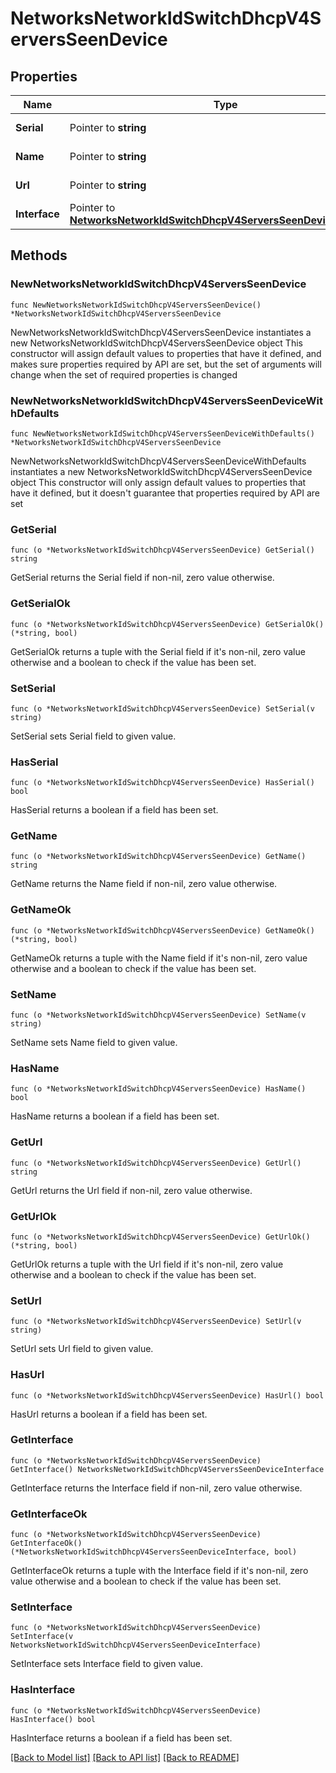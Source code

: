 # NetworksNetworkIdSwitchDhcpV4ServersSeenDevice

## Properties

Name | Type | Description | Notes
------------ | ------------- | ------------- | -------------
**Serial** | Pointer to **string** | Device serial. | [optional] 
**Name** | Pointer to **string** | Device name. | [optional] 
**Url** | Pointer to **string** | Url link to device. | [optional] 
**Interface** | Pointer to [**NetworksNetworkIdSwitchDhcpV4ServersSeenDeviceInterface**](NetworksNetworkIdSwitchDhcpV4ServersSeenDeviceInterface.md) |  | [optional] 

## Methods

### NewNetworksNetworkIdSwitchDhcpV4ServersSeenDevice

`func NewNetworksNetworkIdSwitchDhcpV4ServersSeenDevice() *NetworksNetworkIdSwitchDhcpV4ServersSeenDevice`

NewNetworksNetworkIdSwitchDhcpV4ServersSeenDevice instantiates a new NetworksNetworkIdSwitchDhcpV4ServersSeenDevice object
This constructor will assign default values to properties that have it defined,
and makes sure properties required by API are set, but the set of arguments
will change when the set of required properties is changed

### NewNetworksNetworkIdSwitchDhcpV4ServersSeenDeviceWithDefaults

`func NewNetworksNetworkIdSwitchDhcpV4ServersSeenDeviceWithDefaults() *NetworksNetworkIdSwitchDhcpV4ServersSeenDevice`

NewNetworksNetworkIdSwitchDhcpV4ServersSeenDeviceWithDefaults instantiates a new NetworksNetworkIdSwitchDhcpV4ServersSeenDevice object
This constructor will only assign default values to properties that have it defined,
but it doesn't guarantee that properties required by API are set

### GetSerial

`func (o *NetworksNetworkIdSwitchDhcpV4ServersSeenDevice) GetSerial() string`

GetSerial returns the Serial field if non-nil, zero value otherwise.

### GetSerialOk

`func (o *NetworksNetworkIdSwitchDhcpV4ServersSeenDevice) GetSerialOk() (*string, bool)`

GetSerialOk returns a tuple with the Serial field if it's non-nil, zero value otherwise
and a boolean to check if the value has been set.

### SetSerial

`func (o *NetworksNetworkIdSwitchDhcpV4ServersSeenDevice) SetSerial(v string)`

SetSerial sets Serial field to given value.

### HasSerial

`func (o *NetworksNetworkIdSwitchDhcpV4ServersSeenDevice) HasSerial() bool`

HasSerial returns a boolean if a field has been set.

### GetName

`func (o *NetworksNetworkIdSwitchDhcpV4ServersSeenDevice) GetName() string`

GetName returns the Name field if non-nil, zero value otherwise.

### GetNameOk

`func (o *NetworksNetworkIdSwitchDhcpV4ServersSeenDevice) GetNameOk() (*string, bool)`

GetNameOk returns a tuple with the Name field if it's non-nil, zero value otherwise
and a boolean to check if the value has been set.

### SetName

`func (o *NetworksNetworkIdSwitchDhcpV4ServersSeenDevice) SetName(v string)`

SetName sets Name field to given value.

### HasName

`func (o *NetworksNetworkIdSwitchDhcpV4ServersSeenDevice) HasName() bool`

HasName returns a boolean if a field has been set.

### GetUrl

`func (o *NetworksNetworkIdSwitchDhcpV4ServersSeenDevice) GetUrl() string`

GetUrl returns the Url field if non-nil, zero value otherwise.

### GetUrlOk

`func (o *NetworksNetworkIdSwitchDhcpV4ServersSeenDevice) GetUrlOk() (*string, bool)`

GetUrlOk returns a tuple with the Url field if it's non-nil, zero value otherwise
and a boolean to check if the value has been set.

### SetUrl

`func (o *NetworksNetworkIdSwitchDhcpV4ServersSeenDevice) SetUrl(v string)`

SetUrl sets Url field to given value.

### HasUrl

`func (o *NetworksNetworkIdSwitchDhcpV4ServersSeenDevice) HasUrl() bool`

HasUrl returns a boolean if a field has been set.

### GetInterface

`func (o *NetworksNetworkIdSwitchDhcpV4ServersSeenDevice) GetInterface() NetworksNetworkIdSwitchDhcpV4ServersSeenDeviceInterface`

GetInterface returns the Interface field if non-nil, zero value otherwise.

### GetInterfaceOk

`func (o *NetworksNetworkIdSwitchDhcpV4ServersSeenDevice) GetInterfaceOk() (*NetworksNetworkIdSwitchDhcpV4ServersSeenDeviceInterface, bool)`

GetInterfaceOk returns a tuple with the Interface field if it's non-nil, zero value otherwise
and a boolean to check if the value has been set.

### SetInterface

`func (o *NetworksNetworkIdSwitchDhcpV4ServersSeenDevice) SetInterface(v NetworksNetworkIdSwitchDhcpV4ServersSeenDeviceInterface)`

SetInterface sets Interface field to given value.

### HasInterface

`func (o *NetworksNetworkIdSwitchDhcpV4ServersSeenDevice) HasInterface() bool`

HasInterface returns a boolean if a field has been set.


[[Back to Model list]](../README.md#documentation-for-models) [[Back to API list]](../README.md#documentation-for-api-endpoints) [[Back to README]](../README.md)


